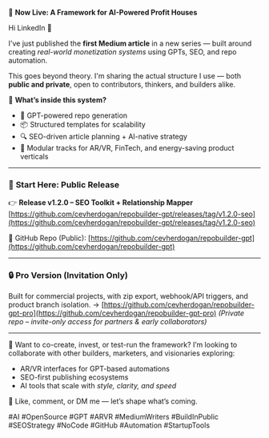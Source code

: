 📢 **Now Live: A Framework for AI-Powered Profit Houses**

Hi LinkedIn 👋

I've just published the **first Medium article** in a new series — built around creating *real-world monetization systems* using GPTs, SEO, and repo automation.

This goes beyond theory. I'm sharing the actual structure I use — both **public and private**, open to contributors, thinkers, and builders alike.

🎯 **What’s inside this system?**

* 🧠 GPT-powered repo generation
* 📦 Structured templates for scalability
* 🔍 SEO-driven article planning + AI-native strategy
* 🧱 Modular tracks for AR/VR, FinTech, and energy-saving product verticals

---

### 🔗 **Start Here: Public Release**

👉 **Release v1.2.0 – SEO Toolkit + Relationship Mapper**
[https://github.com/cevherdogan/repobuilder-gpt/releases/tag/v1.2.0-seo](https://github.com/cevherdogan/repobuilder-gpt/releases/tag/v1.2.0-seo)

📁 GitHub Repo (Public):
[https://github.com/cevherdogan/repobuilder-gpt](https://github.com/cevherdogan/repobuilder-gpt)

---

### 🔒 **Pro Version (Invitation Only)**

Built for commercial projects, with zip export, webhook/API triggers, and product branch isolation.
→ [https://github.com/cevherdogan/repobuilder-gpt-pro](https://github.com/cevherdogan/repobuilder-gpt-pro) *(Private repo – invite-only access for partners & early collaborators)*

---

💬 Want to co-create, invest, or test-run the framework?
I’m looking to collaborate with other builders, marketers, and visionaries exploring:

* AR/VR interfaces for GPT-based automations
* SEO-first publishing ecosystems
* AI tools that scale with *style, clarity, and speed*

🔁 Like, comment, or DM me — let’s shape what’s coming.

\#AI #OpenSource #GPT #ARVR #MediumWriters #BuildInPublic #SEOStrategy #NoCode #GitHub #Automation #StartupTools

